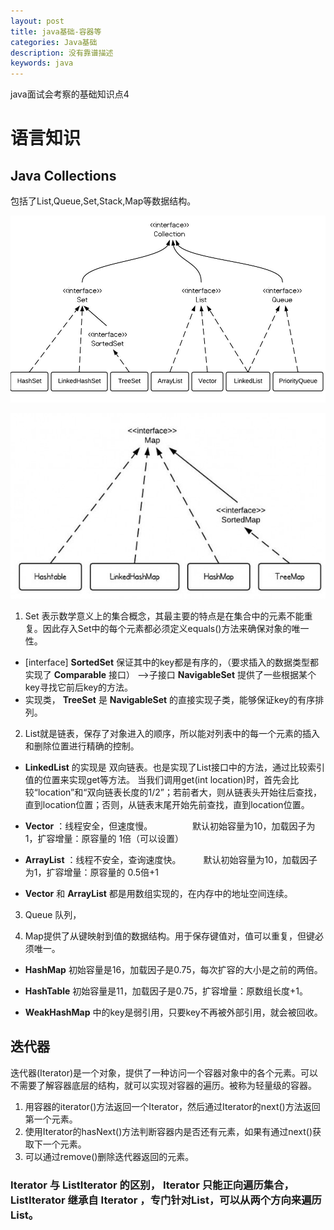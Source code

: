 ```yaml
---
layout: post
title: java基础-容器等
categories: Java基础
description: 没有靠谱描述
keywords: java
---
```

java面试会考察的基础知识点4

# 语言知识
## Java Collections
包括了List,Queue,Set,Stack,Map等数据结构。

![集合关系图](/images/java/java-collection-hierarchy.jpeg)

![map关系图](/images/java/MapClassHierarchy.jpg)

1. Set 表示数学意义上的集合概念，其最主要的特点是在集合中的元素不能重复。因此存入Set中的每个元素都必须定义equals()方法来确保对象的唯一性。
* \[interface\]  **SortedSet**  保证其中的key都是有序的，（要求插入的数据类型都实现了 **Comparable**  接口） -->子接口  **NavigableSet**  提供了一些根据某个key寻找它前后key的方法。
* 实现类， **TreeSet** 是 **NavigableSet** 的直接实现子类，能够保证key的有序排列。

2. List就是链表，保存了对象进入的顺序，所以能对列表中的每一个元素的插入和删除位置进行精确的控制。
* **LinkedList** 的实现是 双向链表。也是实现了List接口中的方法，通过比较索引值的位置来实现get等方法。
当我们调用get(int location)时，首先会比较“location”和“双向链表长度的1/2”；若前者大，则从链表头开始往后查找，直到location位置；否则，从链表末尾开始先前查找，直到location位置。

* **Vector** ：线程安全，但速度慢。
　　　　  默认初始容量为10，加载因子为1，扩容增量：原容量的 1倍（可以设置）
* **ArrayList** ：线程不安全，查询速度快。
　　      默认初始容量为10，加载因子为1，扩容增量：原容量的 0.5倍+1
* **Vector** 和 **ArrayList** 都是用数组实现的，在内存中的地址空间连续。

3. Queue 队列，

4. Map提供了从键映射到值的数据结构。用于保存键值对，值可以重复，但键必须唯一。

* **HashMap**  初始容量是16，加载因子是0.75，每次扩容的大小是之前的两倍。

* **HashTable** 初始容量是11，加载因子是0.75，扩容增量：原数组长度+1。

* **WeakHashMap** 中的key是弱引用，只要key不再被外部引用，就会被回收。

## 迭代器
迭代器(Iterator)是一个对象，提供了一种访问一个容器对象中的各个元素。可以不需要了解容器底层的结构，就可以实现对容器的遍历。被称为轻量级的容器。
1. 用容器的iterator()方法返回一个Iterator，然后通过Iterator的next()方法返回第一个元素。
2. 使用Iterator的hasNext()方法判断容器内是否还有元素，如果有通过next()获取下一个元素。
3. 可以通过remove()删除迭代器返回的元素。

### **Iterator** 与 **ListIterator** 的区别， **Iterator** 只能正向遍历集合， **ListIterator** 继承自 **Iterator** ，专门针对List，可以从两个方向来遍历List。
